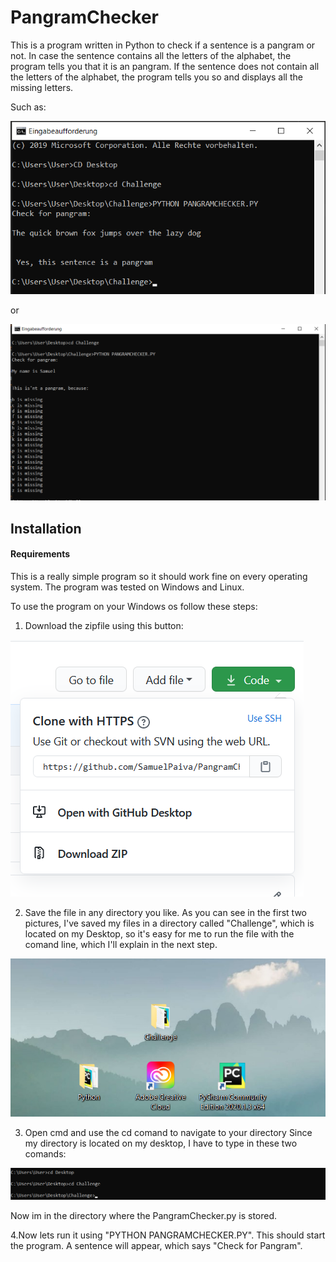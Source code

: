 # PangramChecker

This is a program written in Python to check if a sentence is a pangram or not.
In case the sentence contains all the letters of the alphabet, the program tells you that it is an pangram.
If the sentence does not contain all the letters of the alphabet, the program tells you so and displays all the missing letters.

Such as:

![PangramChecker](PangramChecker.png)

or

![PangramChecker](FalsePangram.png)


## Installation

#### Requirements

This is a really simple program so it should work fine on every operating system.
The program was tested on Windows and Linux.

To use the program on your Windows os follow these steps:

1. Download the zipfile using this button:

![PangramChecker](DownloadZip.png)

2. Save the file in any directory you like. 
As you can see in the first two pictures, I've saved my files in a directory called "Challenge", which is located on my Desktop, so it's easy for me to run the file with the comand line, which I'll explain in the next step.

![PangramChecker](Desktop.png)

3. Open cmd and use the cd comand to navigate to your directory 
Since my directory is located on my desktop, I have to type in these two comands:

![PangramChecker](Comand.png)

Now im in the directory where the PangramChecker.py is stored.

4.Now lets run it using "PYTHON PANGRAMCHECKER.PY". 
This should start the program. A sentence will appear, which says "Check for Pangram".


